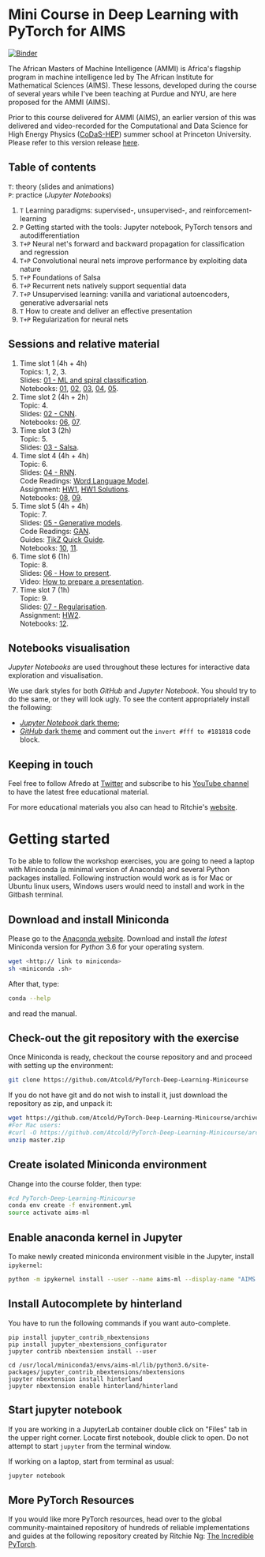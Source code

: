 # Mini Course in Deep Learning with PyTorch for AIMS
[![Binder](https://mybinder.org/badge_logo.svg)](https://mybinder.org/v2/gh/Atcold/pytorch-Deep-Learning-Minicourse/master)

The African Masters of Machine Intelligence (AMMI) is Africa's flagship program in machine intelligence led by The African Institute for Mathematical Sciences (AIMS).
These lessons, developed during the course of several years while I've been teaching at Purdue and NYU, are here proposed for the AMMI (AIMS).

Prior to this course delivered for AMMI (AIMS), an earlier version of this was delivered and video-recorded for the Computational and Data Science for High Energy Physics ([CoDaS-HEP](http://codas-hep.org/)) summer school at Princeton University.
Please refer to this version release [here](https://github.com/Atcold/pytorch-Deep-Learning-Minicourse/releases/tag/v1.0.0). 

## Table of contents
`T`: theory (slides and animations)  
`P`: practice (*Jupyter Notebooks*)

 1. `T` Learning paradigms: supervised-, unsupervised-, and reinforcement-learning
 2. `P` Getting started with the tools: Jupyter notebook, PyTorch tensors and autodifferentiation
 3. `T+P` Neural net's forward and backward propagation for classification and regression
 4. `T+P` Convolutional neural nets improve performance by exploiting data nature
 5. `T+P` Foundations of Salsa
 6. `T+P` Recurrent nets natively support sequential data
 7. `T+P` Unsupervised learning: vanilla and variational autoencoders, generative adversarial nets
 8. `T` How to create and deliver an effective presentation
 9. `T+P` Regularization for neural nets
 
## Sessions and relative material
 1. Time slot 1 (4h + 4h)  
    Topics: 1, 2, 3.  
    Slides: [01 - ML and spiral classification](slides/01%20-%20ML%20and%20spiral%20classification.pdf).  
    Notebooks: [01](01-tensor_tutorial.ipynb), [02](02-space_stretching.ipynb), [03](03-autograd_tutorial.ipynb), [04](04-spiral_classification.ipynb), [05](05-regression.ipynb).  
 2. Time slot 2 (4h + 2h)  
    Topic: 4.  
    Slides: [02 - CNN](slides/02%20-%20CNN.pdf).  
    Notebooks: [06](06-convnet.ipynb), [07](07-listening_to_kernels.ipynb).  
 3. Time slot 3 (2h)  
    Topic: 5.  
    Slides: [03 - Salsa](slides/03%20-%20Salsa.pdf).  
 4. Time slot 4 (4h + 4h)  
    Topic: 6.  
    Slides: [04 - RNN](slides/04%20-%20RNN.pdf).  
    Code Readings: [Word Language Model](https://github.com/pytorch/examples/blob/master/word_language_model/model.py).  
    Assignment: [HW1](assignments/hw1.pdf), [HW1 Solutions](assignments/hw1_solutions.pdf).  
    Notebooks: [08](08-seq_classification.ipynb), [09](09-echo_data.ipynb).  
 5. Time slot 5 (4h + 4h)  
    Topic: 7.  
    Slides: [05 - Generative models](slides/05%20-%20Generative%20models.pdf).  
    Code Readings: [GAN](https://github.com/pytorch/examples/blob/master/dcgan/main.py).  
    Guides: [TikZ Quick Guide](assignments/tikz_guide.pdf).  
    Notebooks: [10](10-autoencoder.ipynb), [11](11-VAE.ipynb).  
 6. Time slot 6 (1h)  
    Topic: 8.  
    Slides: [06 - How to present](slides/06%20-%20How%20to%20present.pdf).  
    Video: [How to prepare a presentation](https://youtu.be/y4N0_Tvt75s).  
 7. Time slot 7 (1h)  
    Topic: 9.  
    Slides: [07 - Regularisation](slides/07%20-%20Regularisation.pdf).    
    Assignment: [HW2](assignments/hw2.pdf).  
    Notebooks: [12](12-regularization.ipynb).  

## Notebooks visualisation
*Jupyter Notebooks* are used throughout these lectures for interactive data exploration and visualisation.

We use dark styles for both *GitHub* and *Jupyter Notebook*.
You should try to do the same, or they will look ugly.
To see the content appropriately install the following:

 - [*Jupyter Notebook* dark theme](https://userstyles.org/styles/153443/jupyter-notebook-dark);
 - [*GitHub* dark theme](https://userstyles.org/styles/37035/github-dark) and comment out the `invert #fff to #181818` code block.

## Keeping in touch
Feel free to follow Afredo at [Twitter](https://twitter.com/alfcnz) and subscribe to his [YouTube channel](https://www.youtube.com/user/Atcold/) to have the latest free educational material.

For more educational materials you also can head to Ritchie's [website](https://www.ritchieng.com/).

# Getting started
To be able to follow the workshop exercises, you are going to need a laptop with Miniconda (a minimal version of Anaconda) and several Python packages installed.
Following instruction would work as is for Mac or Ubuntu linux users, Windows users would need to install and work in the Gitbash terminal.

## Download and install Miniconda
Please go to the [Anaconda website](https://conda.io/miniconda.html).
Download and install *the latest* Miniconda version for *Python* 3.6 for your operating system.

```bash
wget <http:// link to miniconda>
sh <miniconda .sh>
```

After that, type:

```bash
conda --help
```

and read the manual.

## Check-out the git repository with the exercise
Once Miniconda is ready, checkout the course repository and and proceed with setting up the environment:

```bash
git clone https://github.com/Atcold/PyTorch-Deep-Learning-Minicourse
```

If you do not have git and do not wish to install it, just download the repository as zip, and unpack it:

```bash
wget https://github.com/Atcold/PyTorch-Deep-Learning-Minicourse/archive/master.zip
#For Mac users:
#curl -O https://github.com/Atcold/PyTorch-Deep-Learning-Minicourse/archive/master.zip
unzip master.zip
```

## Create isolated Miniconda environment
Change into the course folder, then type:

```bash
#cd PyTorch-Deep-Learning-Minicourse
conda env create -f environment.yml
source activate aims-ml
```

## Enable anaconda kernel in Jupyter
To make newly created miniconda environment visible in the Jupyter, install `ipykernel`:

```bash
python -m ipykernel install --user --name aims-ml --display-name "AIMS DL"
```

## Install Autocomplete by hinterland
You have to run the following commands if you want auto-complete.
```
pip install jupyter_contrib_nbextensions
pip install jupyter_nbextensions_configurator
jupyter contrib nbextension install --user

cd /usr/local/miniconda3/envs/aims-ml/lib/python3.6/site-packages/jupyter_contrib_nbextensions/nbextensions
jupyter nbextension install hinterland
jupyter nbextension enable hinterland/hinterland
```
## Start jupyter notebook
If you are working in a JupyterLab container double click on "Files" tab in the upper right corner.
Locate first notebook, double click to open.
Do not attempt to start `jupyter` from the terminal window.

If working on a laptop, start from terminal as usual:

```bash
jupyter notebook
```

## More PyTorch Resources
If you would like more PyTorch resources, head over to the global community-maintained repository of hundreds of reliable implementations and guides at the following repository created by Ritchie Ng: [The Incredible PyTorch](https://github.com/ritchieng/the-incredible-pytorch).
